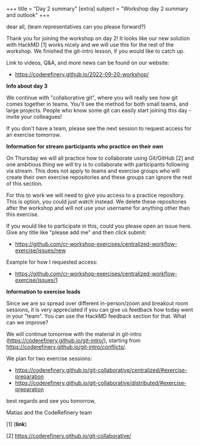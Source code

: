 +++
title = "Day 2 summary"
[extra]
subject = "Workshop day 2 summary and outlook"
+++

dear all, (team representatives can you please forward?)

Thank you for joining the workshop on day 2! It looks like our new solution with HackMD [1] works nicely and we will use this for the rest of the workshop.  We finished the git-intro lesson, if you would like to catch up.

Link to videos, Q&A, and more news can be found on our website:
- https://coderefinery.github.io/2022-09-20-workshop/


**Info about day 3**

We continue with "collaborative git", where you will really see how git comes together in teams.  You'll see the method for both small teams, and large projects.  People who know some git can easily start joining this day - invite your colleagues!

If you don't have a team, please see the next session to request access for an exercise tomorrow.
 

**Information for stream participants who practice on their own**

On Thursday we will all practice how to collaborate using Git/GitHub [2] and one
ambitious thing we will try is to collaborate with participants following
via stream. This does not apply to teams and exercise groups who will create their
own exercise repositories and these groups can ignore the rest of this section.

For this to work we will need to give you access to a practice repository.  This is option, you could just watch instead. We delete these repositories after the workshop and will not use your username for anything other than this exercise.

If you would like to participate in this, could you please open an issue here.  Give any title like "please add me" and then click submit:
- https://github.com/cr-workshop-exercises/centralized-workflow-exercise/issues/new

Example for how I requested access:
- https://github.com/cr-workshop-exercises/centralized-workflow-exercise/issues/1


**Information to exercise leads**

Since we are so spread over different in-person/zoom and breakout room sessions, it is very appreciated if you can give us feedback how today went in your "team". You can use the HackMD feedback section for that. What can we improve?

We will continue tomorrow with the material in git-intro (https://coderefinery.github.io/git-intro/), starting from https://coderefinery.github.io/git-intro/conflicts/. 

We plan for two exercise sessions:
- https://coderefinery.github.io/git-collaborative/centralized/#exercise-preparation
- https://coderefinery.github.io/git-collaborative/distributed/#exercise-preparation

best regards and see you tomorrow,

Matias and the CodeRefinery team

[1] (**link**)

[2] https://coderefinery.github.io/git-collaborative/

